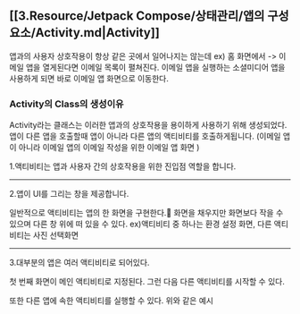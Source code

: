 
## [[3.Resource/Jetpack Compose/상태관리/앱의 구성요소/Activity.md|Activity]]

앱과의 사용자 상호작용이 항상 같은 곳에서 일어나지는 않는데
ex) 홈 화면에서  -> 이메일 앱을 열게된다면 이메일 목록이 펼쳐진다.
이메일 앱을 실행하는 소셜미디어 앱을 사용하게 되면 바로 이메일 앱 화면으로 이동한다.


### Activity의 Class의 생성이유 


Activity라는 클래스는 이러한 앱과의 상호작용을 용이하게 사용하기 위해 생성되었다.
앱이 다른 앱을 호출할때 앱이 아니라 다른 앱의 액티비티를 호출하게됩니다. (이메일 앱이 아니라 이메일 앱의 이메일 작성을 위한 이메일 앱 화면 )

1.액티비티는 앱과 사용자 간의 상호작용을 위한 진입점 역할을 합니다.

---

2.앱이 UI를 그리는 창을 제공합니다.

일반적으로 액티비티는 앱의 한 화면을 구현한다.
화면을 채우지만 화면보다 작을 수 있으며 다른 창 위에 떠 있을 수 있다.
ex)액티비티 중 하나는 환경 설정 화면, 다른 액티비티는 사진 선택화면

---

3.대부분의 앱은 여러 액티비티로 되어있다.

첫 번째 화면이 메인 액티비티로 지정된다.
그런 다음 다른 액티비티를 시작할 수 있다.

또한 다른 앱에 속한 액티비티를 실행할 수 있다. 위와 같은 예시
